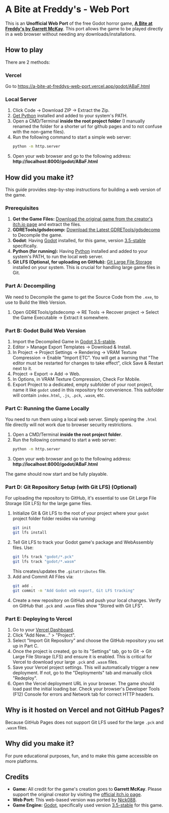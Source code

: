 # A Bite at Freddy's - Web Port

This is an **Unofficial Web Port** of the free Godot horror game, [**A Bite at Freddy's by Garrett McKay**](https://garrett-mckay.itch.io/a-bite-at-freddys). This port allows the game to be played directly in a web browser without needing any downloads/installations.

## How to play

There are 2 methods:

### Vercel
Go to https://a-bite-at-freddys-web-port.vercel.app/godot/ABaF.html

### Local Server
1. Click Code -> Download ZIP -> Extract the Zip.
2. [Get Python](https://www.python.org/downloads/) installed and added to your system's PATH.
3. Open a CMD/Terminal **inside the root project folder** (I manually renamed the folder for a shorter url for github pages and to not confuse with the non-game files).
4. Run the following command to start a simple web server:
    ```bash
    python -m http.server
    ```
5. Open your web browser and go to the following address:
    **http://localhost:8000/godot/ABaF.html**


## How did you make it?

This guide provides step-by-step instructions for building a web version of the game.

### Prerequisites

1. **Get the Game Files:** [Download the original game from the creator's itch.io page](https://garrett-mckay.itch.io/a-bite-at-freddys) and extract the files.
2. **GDRETools/gdsdecomp:** [Download the Latest GDRETools/gdsdecomp](https://github.com/GDRETools/gdsdecomp/releases/latest) to Decompile the game.
3. **Godot**: Having [Godot](https://godotengine.org/download) installed, for this game, version [3.5-stable](https://github.com/godotengine/godot-builds/releases/tag/3.5-stable) specifically.
4. **Python (for running):** Having [Python](https://www.python.org/downloads/) installed and added to your system's PATH, to run the local web server.
5. **Git LFS (Optional, for uploading on GitHub):** [Git Large File Storage](https://git-lfs.github.com/) installed on your system. This is crucial for handling large game files in Git.


### Part A: Decompiling

We need to Decompile the game to get the Source Code from the `.exe`, to use to Build the Web Version.

1. Open GDRETools/gdsdecomp -> RE Tools -> Recover project -> Select the Game Executable -> Extract it somewhere.

### Part B: Godot Build Web Version

1. Import the Decompiled Game in [Godot 3.5-stable](https://github.com/godotengine/godot-builds/releases/tag/3.5-stable).
2. Editor > Manage Export Templates -> Download & Install.
3. In Project -> Project Settings -> Rendering -> VRAM Texture Compression -> Enable "Import ETC". You will get a warning that "The editor must be restarted for changes to take effect", click Save & Restart next to it.
4. Project -> Export -> Add -> Web.
5. In Options, in VRAM Texture Compression, Check For Mobile.
6. Export Project to a dedicated, empty subfolder of your root project, name it like `godot` used in this repository for convenience. This subfolder will contain `index.html`, `.js`, `.pck`, `.wasm`, etc.

### Part C: Running the Game Locally

You need to run them using a local web server. Simply opening the `.html` file directly will not work due to browser security restrictions.

1. Open a CMD/Terminal **inside the root project folder**.
3. Run the following command to start a web server:
    ```bash
    python -m http.server
    ```
4. Open your web browser and go to the following address:
    **http://localhost:8000/godot/ABaF.html**

The game should now start and be fully playable.

### Part D: Git Repository Setup (with Git LFS) (Optional)

For uploading the repository to GitHub, it's essential to use Git Large File Storage (Git LFS) for the large game files.

1. Initialize Git & Git LFS to the root of your project where your `godot` project folder folder resides via running:
    ```bash
    git init
    git lfs install
    ```
2. Tell Git LFS to track your Godot game's package and WebAssembly files. Use:
    ```bash
    git lfs track "godot/*.pck"
    git lfs track "godot/*.wasm"
    ```
    This creates/updates the `.gitattributes` file.
3. Add and Commit All Files via:
    ```bash
    git add .
    git commit -m "Add Godot web export, Git LFS tracking"
    ```
4. Create a new repository on GitHub and push your local changes. Verify on GitHub that `.pck` and `.wasm` files show "Stored with Git LFS".
    
### Part E: Deploying to Vercel
1. Go to your [Vercel Dashboard](https://vercel.com/dashboard).
2. Click "Add New..." > "Project".
3. Select "Import Git Repository" and choose the GitHub repository you set up in Part C.
4. Once the project is created, go to its "Settings" tab, go to Git -> Git Large File Storage (LFS) and ensure it is enabled. This is critical for Vercel to download your large `.pck` and `.wasm` files.
5. Save your Vercel project settings. This will automatically trigger a new deployment. If not, go to the "Deployments" tab and manually click "Redeploy".
6. Open the Vercel deployment URL in your browser. The game should load past the initial loading bar. Check your browser's Developer Tools (F12) Console for errors and Network tab for correct HTTP headers.


## Why is it hosted on Vercel and not GitHub Pages?

Because GitHub Pages does not support Git LFS used for the large ``.pck`` and ``.wasm`` files.


## Why did you make it?

For pure educational purposes, fun, and to make this game accessible on more platforms.


## Credits

- **Game:** All credit for the game's creation goes to **Garrett McKay**. Please support the original creator by visiting the [official itch.io page](https://garrett-mckay.itch.io/a-bite-at-freddys).
- **Web Port:** This web-based version was ported by [Nick088](https://linktr.ee/nick088).
- **Game Engine:** [Godot](https://godotengine.org/), specifically used version [3.5-stable](https://github.com/godotengine/godot-builds/releases/tag/3.5-stable) for this game.